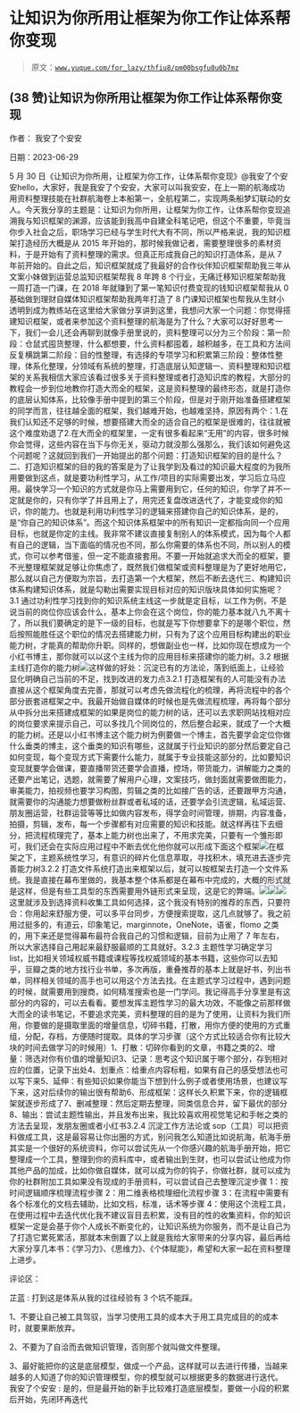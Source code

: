 # 让知识为你所用让框架为你工作让体系帮你变现

> 原文：[`www.yuque.com/for_lazy/thfiu8/pm00bsgfu0u0b7mz`](https://www.yuque.com/for_lazy/thfiu8/pm00bsgfu0u0b7mz)



## (38 赞)让知识为你所用让框架为你工作让体系帮你变现 

作者： 我安了个安安 

日期：2023-06-29 

5 月 30 日《让知识为你所用，让框架为你工作，让体系帮你变现》@我安了个安安hello，大家好，我是我安了个安安，大家可以叫我安安，在上一期的航海成功用资料整理技能在社群航海卷上本船第一，全航程第二，实现两条船梦幻联动的女人。今天我分享的主题是：让知识为你所用，让框架为你工作，让体系帮你变现追溯我与知识框架的渊源，应该能到我高中自建全科笔记吧，但这个不重要，毕竟当你步入社会之后，职场学习已经与学生时代大有不同，所以严格来说，我的知识框架打造经历大概是从 2015 年开始的，那时候我做记者，需要整理很多的素材资料，于是开始有了资料整理的需求。但真正形成我自己的知识打造体系，是从 7 年前开始的。自此之后，知识框架就成了我最好的合作伙伴知识框架帮助我三年从文案小妹做到运营总监知识框架帮我 8 年跨 8 个行业，无痛迁移知识框架帮助我一周打造一门课，在 2018 年就赚到了第一笔知识付费变现的钱知识框架帮我从 0 基础做到理财自媒体知识框架帮助我两年打造了 8 门课知识框架也帮我从生财小透明到成为教练站在这里给大家做分享讲到这里，我想问大家一个问题：你觉得搭建知识框架，或者来参加这个资料整理的航海是为了什么？大家可以好好思考一下，我们一会儿还会再聊到就像手册里说的，资料整理可以分为三个阶段：第一阶段：仓鼠式囤货整理，什么都想要，什么资料都囤着，越积越多，在工具和方法间反复横跳第二阶段：目的性整理，有选择的专项学习和积累第三阶段：整体性整理，体系化整理，分领域有系统的整理，打造底层认知逻辑一、资料整理和知识框架的关系我相信大家应该看过很多关于资料整理或者打造知识库的教程，大部分的教程会一步到位地教你打造大而全的框架，这是资料整理的最终形态，就是打造你的底层认知体系，比较像手册中提到的第三个阶段，但是对于刚开始准备搭建框架的同学而言，往往越全面的框架，我们越难开始，也越难坚持，原因有两个：1.在我们认知还不足够的时候，想要搭建大而全的适合自己的框架是很难的，往往就被这个难度劝退了2.在大而全的框架里，一定有很多看起来“无用”的内容，很多时候你会觉得，这些内容在当下与你无关，驱动力就没那么强那么，我们该如何避免这个问题呢？这就回到我们一开始提出的那个问题：打造知识框架的目的是什么？二、打造知识框架的目的我的答案是为了让我学到及看过的知识最大程度的为我所用要做到这点，就是要功利性学习，从工作/项目的实际需要出发，学习后立马应用。最快学习一个知识的方式就是你马上需要用到它，任何的知识，你学了并不一定就是你的，只有你学了并且用上了，用完还复盘改进迭代了，才能变成你的知识，你的能力。也就是利用功利性学习的逻辑来搭建你自己的知识体系，是的，是“你自己的知识体系”。而这个知识体系框架中的所有知识一定都指向同一个应用目标，也就是你定的主线。我非常不建议直接复制别人的体系模式，因为每个人都有自己的逻辑，当下面临的情况也不同，那么你需要的体系也不同，所以别人的模式，你可以参考借鉴，但一定不能直接套用。不要一开始就追求大而全的框架，要不光整理框架就足够让你焦虑了，既然我们做框架或资料整理是为了更好地用它，那么就以自己方便取为宗旨，去打造第一个大框架，然后不断去迭代三、构建知识体系构建知识体系，就是勾勒出需要实现目标对应的知识版块具体如何实施呢？3.1 通过功利性学习找到你的知识系统主线这一步就是定目标，以工作为例，不是说当前的岗位你应该会什么，基本上你会在这个岗位，你的能力基本就八九不离十了，所以我们要确定的是下一级的目标，也就是写下你想要拿下的是哪个职位，然后按照能胜任这个职位的情况去搭建能力树，只有为了这个应用目标构建出的职业能力树，才能真的帮助你升职。同样的，想做副业也一样，比如你现在想成为一个小红书博主，那你就可以以这个主线为你的应用目标来搭建你的能力树。3.2 根据主线打造你的能力树![](img/c69a4452a979ca4f482e09e93bc2c006.png)这样做的好处：沉淀已有的方法论，落到纸面上，让经验显化明确自己当前的不足，找到改进的发力点3.2.1 打造框架有的人可能没有办法直接从这个框架角度去完善，那就可以考虑先做流程化的梳理，再将流程中的各个部分嵌套进框架之中。我最开始做自媒体的时候也是先做流程梳理，再将每个部分从中拆分出来搭建成框架的如果是岗位的能力树的话，还可以去求职网站找相对应的岗位要求来提示自己，可以多找几个同岗位的，然后整合起来，就成了一个大概的能力树。还是以小红书博主这个能力树为例要做一个博主，首先要学会定位你做什么垂类的博主，这个垂类的知识有哪些，这就属于行业知识的部分然后要定自己如何变现，每个变现方式下需要什么能力，就属于专业技能这部分的，比如要知识变现就要学会做课，要直播带货还要学会直播，控场，带货能力，讲解能力之类的还要产出笔记，选题，就需要了解用户心理，文案技巧，做封面就需要做图能力，审美能力，拍视频也要学习构图，剪辑之类的比如接广告的话，还要跟甲方沟通，就需要你的沟通能力想要做粉丝群或者私域的话，还要学会引流逻辑，私域运营、朋友圈运营，社群运营等等比如做内容发布，得学会时间管理，排期，内容准备，拍摄，剪辑，发布，每一个步骤都有对应需要的知识和技能。就这样再往下去细分，把流程梳理完了，基本上能力树也出来了，不用求完美，只要有一个雏形即可，我们还会在实际应用过程中不断去优化他你就可以形成下面这个框架![](img/2c7cfb871d361dfc26608d082c52e536.png)在框架之下，主题系统性学习，有意识的碎片化信息萃取，寻找积木，填充进去逐步完善能力树3.2.2 打造文件系统打造出来框架以后，就可以按框架去打造一个文件系统。我是直接在幕布里做的，我基本整个体系都是在幕布中完成的，大概的形式就是这样，但是有些工具型的东西需要用外链形式来呈现，这是它的弊端。![](img/92280694124e508354f8f88cb1c4018a.png)![](img/9b8cf2bd4032ddfd88b9debf7e6ac227.png)![](img/ca1094dbef5215740dea3dacb08b4f14.png)这里就涉及到选择资料收集工具如何选择，这个我没有特别的推荐的东西，只要符合：你用起来舒服方便，可以多平台同步，方便搜索提取，这几点就够了。我之前用过挺多的，有道云，印象笔记，marginnote，OneNote，语雀，flomo 之类的，用下来还是觉得幕布最符合我自己的习惯和逻辑，目前为止用了 7 年左右，所以大家选择自己用起来最舒服最顺的工具就好。3.2.3 主题性学习确定学习 list，比如相关领域权威书籍或课程等找权威领域的基本书籍，这些你可以去知乎，豆瓣之类的地方找行业书单，多次再版，重叠推荐的基本上就是好书，列出书单，同样相关领域的高手也可以用这个方法去找。在主题式学习过程中，遇到问题的时候，就需要用到搜商，如何精准搜索也是一门学问。我记得高手分享里是有这部分的内容的，可以去看看。要想发挥主题性学习的最大功效，不能像之前那样做大而全的读书笔记，不要追求完美，资料整理的目的是为了使用，让资料为我们所用，你要做的是摄取里面的增量信息，切碎书籍，打散，用你方便的使用的方式重组，分配，存档，方便随时提取。具体的学习步骤（这个方式比较适合你有比较大块的时间去做学习的时候用）1、打散：切碎你看到的文章，书籍之类的2、增量：筛选对你有价值的增量知识3、记录：思考这个知识属于哪个部分，存到相对应的位置，记录下出处4、划重点：给重点内容标粗，如果有自己的感受想法也可以写下来5、延伸：有些知识如果你能当下想到什么例子或者使用场景，也建议写下来，这对后续你的输出很有帮助6、形成框架：这样长久积累下来，你的逻辑框架就逐步形成了7、删减整理：然后定期去整理，同类信息合并，留下最优的部分8、输出：尝试主题性输出，并且发布出来，我比较喜欢用视觉笔记和手帐之类的方法去呈现，发朋友圈或者小红书3.2.4 沉淀工作方法论或 sop（工具）可以把资料做成工具，这是最容易让你出圈的方式，别问我怎么知道比如说航海，航海手册其实是一个很好的系统资料，你可以尝试先从一个你感兴趣的航海手册开始，把它整理成一个工具，整理到你的资料库中，或者输出到生财，也可以尝试让他成为你其他产品的加成，比如你做自媒体，就可以成为你的钩子，你做社群，就可以成为你的社群附加工具如果没有现成的手册资料，可以尝试自己去整理沉淀步骤 1：按时间逻辑顺序梳理流程步骤 2：用二维表格梳理细化流程步骤 3：在流程中需要有各个标准化的文档去辅助，比如文档，标准，话术等步骤 4：使用这个流程工具，在使用过程中去迭代优化我不建议盲目去积累，没有目的性的收集资料，你的知识框架一定是会基于你个人成长不断变化的，让知识系统为你服务，而不是让自己为了打造它累死累活，那就本末倒置了以上就是我给大家带来的分享内容，最后再给大家分享几本书：《学习力》、《思维力》、《个体赋能》，希望和大家一起在资料整理上进步。  

评论区： 

芷蓝 : 打到这是体系从我的过往经验有 3 个坑不能踩。 

1、不要让自己被工具驾驭，当学习使用工具的成本大于用工具完成目的的成本时，就要果断放弃。 

2、不要为了自洽而去做知识管理，否则那个就叫做文件整理。 

3、最好能把你的这是底层模型，做成一个产品，这样就可以去进行传播，当越来越多的人知道了你的知识管理模型，你的模型就可以根据更多的数据进行迭代。 我安了个安安 : 是的，但是最开始的新手比较难打造底层模型，要做一小段的积累后开始，先闭环再迭代